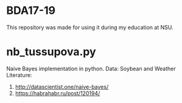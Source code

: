 # BDA17-19

This repository was made for using it during my education at NSU.


# nb_tussupova.py
Naive Bayes implementation in python. Data: Soybean and Weather
Literature:
1. http://datascientist.one/naive-bayes/
2. https://habrahabr.ru/post/120194/
